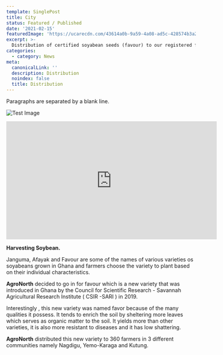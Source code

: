 ```yaml
---
template: SinglePost
title: City
status: Featured / Published
date: '2021-02-15'
featuredImage: 'https://ucarecdn.com/43614a0b-9a59-4a08-ad5c-428574b3a2c4/'
excerpt: >-
  Distribution of certified soyabean seeds (favour) to our registered farmers.
categories:
  - category: News
meta:
  canonicalLink: ''
  description: Distribution
  noindex: false
  title: Distribution
---
```


Paragraphs are separated by a blank line.

![Test Image](https://ucarecdn.com/ac9898a0-413a-467b-95fa-0a9959c30710/)

<iframe width="560" height="315" src="https://www.youtube.com/embed/UOsV_Q4Iwfo" frameborder="0" allow="accelerometer; autoplay; encrypted-media; gyroscope; picture-in-picture" allowfullscreen></iframe>

**Harvesting Soybean.**

Janguma, Afayak and Favour are some of the names of various varieties os soyabeans grown in Ghana and farmers choose the variety to plant based on their individual characteristics.

**AgroNorth** decided to go in for favour which is a new variety that was introduced in Ghana by the Council for Scientific Research - Savannah Agricultural Research Institute ( CSIR -SARI ) in 2019.

Interestingly , this new variety was named favor because of the many qualities it possess. It tends to enrich the soil by sheltering more leaves which serves as organic matter to the soil. It yields more than other varieties, it is also more resistant to diseases and it has low shattering.

**AgroNorth** distributed this new variety to 360 farmers in 3 different communities namely Nagdigu, Yemo-Karaga and Kutung.
